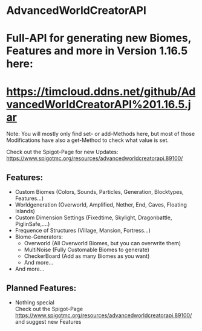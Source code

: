 # AdvancedWorldCreatorAPI
# Full-API for generating new Biomes, Features and more in Version 1.16.5 here: <br>
# https://timcloud.ddns.net/github/AdvancedWorldCreatorAPI%201.16.5.jar

Note: You will mostly only find set- or add-Methods here, but most of those Modifications have also a get-Method to check what value is set.

Check out the Spigot-Page for new Updates:
https://www.spigotmc.org/resources/advancedworldcreatorapi.89100/

## Features: 
  * Custom Biomes (Colors, Sounds, Particles, Generation, Blocktypes, Features...)
  * Worldgeneration (Overworld, Amplified, Nether, End, Caves, Floating Islands)
  * Custom Dimension Settings (Fixedtime, Skylight, Dragonbattle, PiglinSafe,....)
  * Frequence of Structures (Village, Mansion, Fortress...)
  * Biome-Generators:
      * Overworld (All Overworld Biomes, but you can overwrite them)
      * MultiNoise (Fully Customable Biomes to generate)
      * CheckerBoard (Add as many Biomes as you want)
      * And more...
  * And more...  
  


## Planned Features:
  * Nothing special <br>
Check out the Spigot-Page https://www.spigotmc.org/resources/advancedworldcreatorapi.89100/ and suggest new Features

